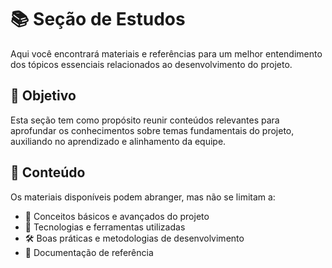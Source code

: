 # 📚 Seção de Estudos

Aqui você encontrará materiais e referências para um melhor entendimento dos tópicos essenciais relacionados ao desenvolvimento do projeto.

## 📖 Objetivo

Esta seção tem como propósito reunir conteúdos relevantes para aprofundar os conhecimentos sobre temas fundamentais do projeto, auxiliando no aprendizado e alinhamento da equipe.

## 📂 Conteúdo

Os materiais disponíveis podem abranger, mas não se limitam a:

- 🚀 Conceitos básicos e avançados do projeto
- 📡 Tecnologias e ferramentas utilizadas
- 🛠️ Boas práticas e metodologias de desenvolvimento
- 📑 Documentação de referência
